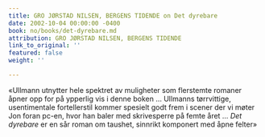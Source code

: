 ```yaml
---
title: GRO JØRSTAD NILSEN, BERGENS TIDENDE on Det dyrebare
date: 2002-10-04 00:00:00 -0400
book: no/books/det-dyrebare.md
attribution: GRO JØRSTAD NILSEN, BERGENS TIDENDE
link_to_original: ''
featured: false
weight: ''

---
```

«Ullmann utnytter hele spektret av muligheter som flerstemte romaner åpner opp for på ypperlig vis i denne boken … Ullmanns tørrvittige, usentimentale fortellerstil kommer spesielt godt frem i scener der vi møter Jon foran pc-en, hvor han baler med skrivesperre på femte året … _Det dyrebare_ er en sår roman om taushet, sinnrikt komponert med åpne felter»